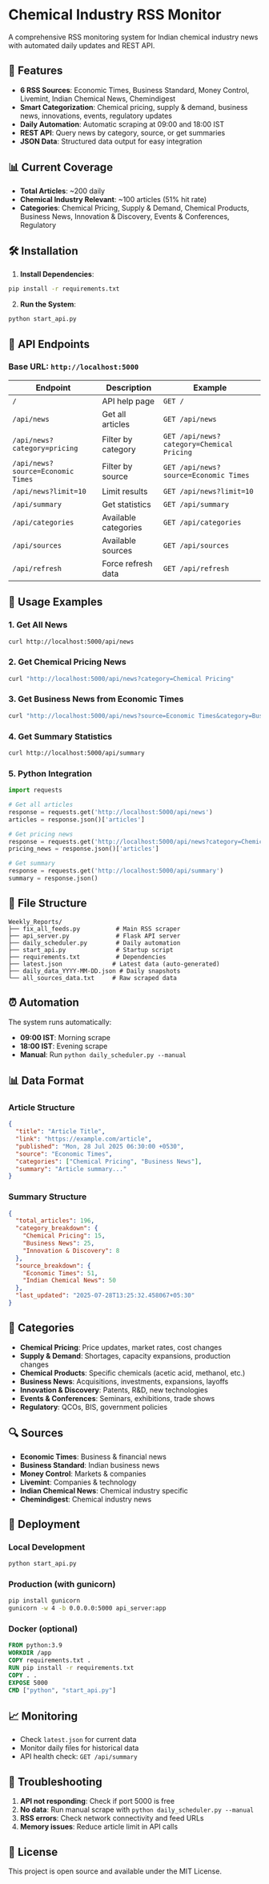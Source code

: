 # Chemical Industry RSS Monitor

A comprehensive RSS monitoring system for Indian chemical industry news with automated daily updates and REST API.

## 🚀 Features

- **6 RSS Sources**: Economic Times, Business Standard, Money Control, Livemint, Indian Chemical News, Chemindigest
- **Smart Categorization**: Chemical pricing, supply & demand, business news, innovations, events, regulatory updates
- **Daily Automation**: Automatic scraping at 09:00 and 18:00 IST
- **REST API**: Query news by category, source, or get summaries
- **JSON Data**: Structured data output for easy integration

## 📊 Current Coverage

- **Total Articles**: ~200 daily
- **Chemical Industry Relevant**: ~100 articles (51% hit rate)
- **Categories**: Chemical Pricing, Supply & Demand, Chemical Products, Business News, Innovation & Discovery, Events & Conferences, Regulatory

## 🛠️ Installation

1. **Install Dependencies**:
```bash
pip install -r requirements.txt
```

2. **Run the System**:
```bash
python start_api.py
```

## 📡 API Endpoints

### Base URL: `http://localhost:5000`

| Endpoint | Description | Example |
|----------|-------------|---------|
| `/` | API help page | `GET /` |
| `/api/news` | Get all articles | `GET /api/news` |
| `/api/news?category=pricing` | Filter by category | `GET /api/news?category=Chemical Pricing` |
| `/api/news?source=Economic Times` | Filter by source | `GET /api/news?source=Economic Times` |
| `/api/news?limit=10` | Limit results | `GET /api/news?limit=10` |
| `/api/summary` | Get statistics | `GET /api/summary` |
| `/api/categories` | Available categories | `GET /api/categories` |
| `/api/sources` | Available sources | `GET /api/sources` |
| `/api/refresh` | Force refresh data | `GET /api/refresh` |

## 🔧 Usage Examples

### 1. Get All News
```bash
curl http://localhost:5000/api/news
```

### 2. Get Chemical Pricing News
```bash
curl "http://localhost:5000/api/news?category=Chemical Pricing"
```

### 3. Get Business News from Economic Times
```bash
curl "http://localhost:5000/api/news?source=Economic Times&category=Business News"
```

### 4. Get Summary Statistics
```bash
curl http://localhost:5000/api/summary
```

### 5. Python Integration
```python
import requests

# Get all articles
response = requests.get('http://localhost:5000/api/news')
articles = response.json()['articles']

# Get pricing news
response = requests.get('http://localhost:5000/api/news?category=Chemical Pricing')
pricing_news = response.json()['articles']

# Get summary
response = requests.get('http://localhost:5000/api/summary')
summary = response.json()
```

## 📁 File Structure

```
Weekly_Reports/
├── fix_all_feeds.py          # Main RSS scraper
├── api_server.py             # Flask API server
├── daily_scheduler.py        # Daily automation
├── start_api.py              # Startup script
├── requirements.txt          # Dependencies
├── latest.json              # Latest data (auto-generated)
├── daily_data_YYYY-MM-DD.json # Daily snapshots
└── all_sources_data.txt     # Raw scraped data
```

## ⏰ Automation

The system runs automatically:
- **09:00 IST**: Morning scrape
- **18:00 IST**: Evening scrape
- **Manual**: Run `python daily_scheduler.py --manual`

## 📊 Data Format

### Article Structure
```json
{
  "title": "Article Title",
  "link": "https://example.com/article",
  "published": "Mon, 28 Jul 2025 06:30:00 +0530",
  "source": "Economic Times",
  "categories": ["Chemical Pricing", "Business News"],
  "summary": "Article summary..."
}
```

### Summary Structure
```json
{
  "total_articles": 196,
  "category_breakdown": {
    "Chemical Pricing": 15,
    "Business News": 25,
    "Innovation & Discovery": 8
  },
  "source_breakdown": {
    "Economic Times": 51,
    "Indian Chemical News": 50
  },
  "last_updated": "2025-07-28T13:25:32.458067+05:30"
}
```

## 🎯 Categories

- **Chemical Pricing**: Price updates, market rates, cost changes
- **Supply & Demand**: Shortages, capacity expansions, production changes
- **Chemical Products**: Specific chemicals (acetic acid, methanol, etc.)
- **Business News**: Acquisitions, investments, expansions, layoffs
- **Innovation & Discovery**: Patents, R&D, new technologies
- **Events & Conferences**: Seminars, exhibitions, trade shows
- **Regulatory**: QCOs, BIS, government policies

## 🔍 Sources

- **Economic Times**: Business & financial news
- **Business Standard**: Indian business news
- **Money Control**: Markets & companies
- **Livemint**: Companies & technology
- **Indian Chemical News**: Chemical industry specific
- **Chemindigest**: Chemical industry news

## 🚀 Deployment

### Local Development
```bash
python start_api.py
```

### Production (with gunicorn)
```bash
pip install gunicorn
gunicorn -w 4 -b 0.0.0.0:5000 api_server:app
```

### Docker (optional)
```dockerfile
FROM python:3.9
WORKDIR /app
COPY requirements.txt .
RUN pip install -r requirements.txt
COPY . .
EXPOSE 5000
CMD ["python", "start_api.py"]
```

## 📈 Monitoring

- Check `latest.json` for current data
- Monitor daily files for historical data
- API health check: `GET /api/summary`

## 🔧 Troubleshooting

1. **API not responding**: Check if port 5000 is free
2. **No data**: Run manual scrape with `python daily_scheduler.py --manual`
3. **RSS errors**: Check network connectivity and feed URLs
4. **Memory issues**: Reduce article limit in API calls

## 📝 License

This project is open source and available under the MIT License. 